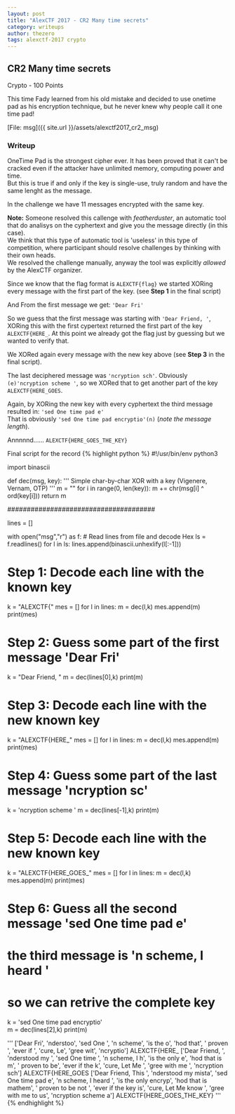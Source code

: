 ```yaml
---
layout: post
title: "AlexCTF 2017 - CR2 Many time secrets"
category: writeups
author: thezero
tags: alexctf-2017 crypto
---
```


## CR2 Many time secrets
Crypto - 100 Points

This time Fady learned from his old mistake and decided to use onetime pad as his encryption technique, but he never knew why people call it one time pad!

[File: msg]({{ site.url }}/assets/alexctf2017_cr2_msg)


### Writeup
OneTime Pad is the strongest cipher ever. It has been proved that it can't be cracked even if the attacker have unlimited memory, computing power and time.  
But this is true if and only if the key is single-use, truly random and have the same lenght as the message.

In the challenge we have 11 messages encrypted with the same key.

**Note:** Someone resolved this callenge with *featherduster*, an automatic tool that do analisys on the cyphertext and give you the message directly (in this case).  
We think that this type of automatic tool is 'useless' in this type of competition, where participant should resolve challenges by thinking with their own heads.  
We resolved the challenge manually, anyway the tool was explicitly *allowed* by the AlexCTF organizer.

Since we know that the flag format is `ALEXCTF{flag}` we started XORing every message with the first part of the key. (see **Step 1** in the final script)

And From the first message we get: `'Dear Fri'`

So we guess that the first message was starting with `'Dear Friend, '`, XORing this with the first cypertext returned the first part of the key `ALEXCTF{HERE_`.
At this point we already got the flag just by guessing but we wanted to verify that.

We XORed again every message with the new key above (see **Step 3** in the final script).

The last deciphered message was `'ncryption sch'`. Obviously `(e)'ncryption scheme '`, so we XORed that to get another part of the key `ALEXCTF{HERE_GOES`.

Again, by XORing the new key with every cyphertext the third message resulted in:
`'sed One time pad e'`  
That is obviously `'sed One time pad encryptio'(n)` (*note the message length*).

Annnnnd......
`ALEXCTF{HERE_GOES_THE_KEY}`

Final script for the record
{% highlight python %}
#!/usr/bin/env python3

import binascii

def dec(msg, key):
    '''
    Simple char-by-char XOR with a key (Vigenere, Vernam, OTP)
    '''
    m = ""
    for i in range(0, len(key)):
        m += chr(msg[i] ^ ord(key[i]))
    return m

######################################

lines = []

with open("msg","r") as f:
    # Read lines from file and decode Hex
    ls = f.readlines()
    for l in ls:
        lines.append(binascii.unhexlify(l[:-1]))

# Step 1: Decode each line with the known key
k = "ALEXCTF{"
mes = []
for l in lines:
    m = dec(l,k)
    mes.append(m)
print(mes)

# Step 2: Guess some part of the first message 'Dear Fri'
k = "Dear Friend, "
m = dec(lines[0],k)
print(m)

# Step 3: Decode each line with the new known key
k = "ALEXCTF{HERE_"
mes = []
for l in lines:
    m = dec(l,k)
    mes.append(m)
print(mes)

# Step 4: Guess some part of the last message 'ncryption sc'
k = 'ncryption scheme '
m = dec(lines[-1],k)
print(m)

# Step 5: Decode each line with the new known key
k = "ALEXCTF{HERE_GOES_"
mes = []
for l in lines:
    m = dec(l,k)
    mes.append(m)
print(mes)

# Step 6: Guess all the second message 'sed One time pad e'
# the third message is 'n scheme, I heard '
# so we can retrive the complete key
k = 'sed One time pad encryptio'  
m = dec(lines[2],k)
print(m)

    
'''
['Dear Fri', 'nderstoo', 'sed One ', 'n scheme', 'is the o', 'hod that', ' proven ', 'ever if ', 'cure, Le', 'gree wit', 'ncryptio']
ALEXCTF{HERE_
['Dear Friend, ', 'nderstood my ', 'sed One time ', 'n scheme, I h', 'is the only e', 'hod that is m', ' proven to be', 'ever if the k', 'cure, Let Me ', 'gree with me ', 'ncryption sch']
ALEXCTF{HERE_GOES
['Dear Friend, This ', 'nderstood my mista', 'sed One time pad e', 'n scheme, I heard ', 'is the only encryp', 'hod that is mathem', ' proven to be not ', 'ever if the key is', 'cure, Let Me know ', 'gree with me to us', 'ncryption scheme a']
ALEXCTF{HERE_GOES_THE_KEY}
'''
{% endhighlight %}
